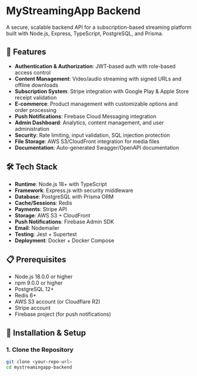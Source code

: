 # MyStreamingApp Backend

A secure, scalable backend API for a subscription-based streaming platform built with Node.js, Express, TypeScript, PostgreSQL, and Prisma.

## 🚀 Features

- **Authentication & Authorization**: JWT-based auth with role-based access control
- **Content Management**: Video/audio streaming with signed URLs and offline downloads
- **Subscription System**: Stripe integration with Google Play & Apple Store receipt validation
- **E-commerce**: Product management with customizable options and order processing
- **Push Notifications**: Firebase Cloud Messaging integration
- **Admin Dashboard**: Analytics, content management, and user administration
- **Security**: Rate limiting, input validation, SQL injection protection
- **File Storage**: AWS S3/CloudFront integration for media files
- **Documentation**: Auto-generated Swagger/OpenAPI documentation

## 🛠️ Tech Stack

- **Runtime**: Node.js 18+ with TypeScript
- **Framework**: Express.js with security middleware
- **Database**: PostgreSQL with Prisma ORM
- **Cache/Sessions**: Redis
- **Payments**: Stripe API
- **Storage**: AWS S3 + CloudFront
- **Push Notifications**: Firebase Admin SDK
- **Email**: Nodemailer
- **Testing**: Jest + Supertest
- **Deployment**: Docker + Docker Compose

## 📋 Prerequisites

- Node.js 18.0.0 or higher
- npm 9.0.0 or higher
- PostgreSQL 12+
- Redis 6+
- AWS S3 account (or Cloudflare R2)
- Stripe account
- Firebase project (for push notifications)

## 🔧 Installation & Setup

### 1. Clone the Repository

```bash
git clone <your-repo-url>
cd mystreamingapp-backend